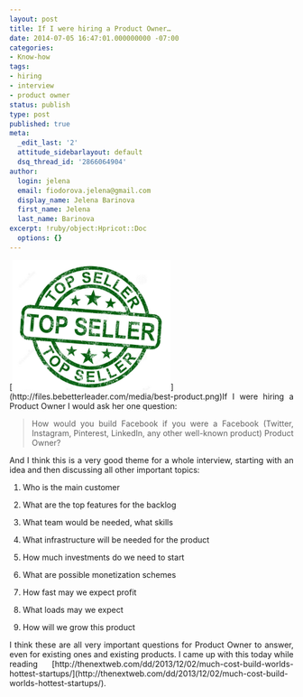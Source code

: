 ```yaml
---
layout: post
title: If I were hiring a Product Owner…
date: 2014-07-05 16:47:01.000000000 -07:00
categories:
- Know-how
tags:
- hiring
- interview
- product owner
status: publish
type: post
published: true
meta:
  _edit_last: '2'
  attitude_sidebarlayout: default
  dsq_thread_id: '2866064904'
author:
  login: jelena
  email: fiodorova.jelena@gmail.com
  display_name: Jelena Barinova
  first_name: Jelena
  last_name: Barinova
excerpt: !ruby/object:Hpricot::Doc
  options: {}
---
```

<p style="text-align: justify;">[<img class="alignright wp-image-528 
size-full" src="assets/best-product.png" alt="best product" width="281" 
height="230" />](http://files.bebetterleader.com/media/best-product.png)If I 
were hiring a Product Owner I would ask her one question:</p> 
<blockquote> 
<p style="text-align: justify;">How would you build Facebook if you were a 
Facebook (Twitter, Instagram, Pinterest, LinkedIn, any other well-known 
product) Product Owner?</p> 
</blockquote> 
<p style="text-align: justify;">And I think this is a very good theme for a 
whole interview, starting with an idea and then discussing all other important 
topics:</p> 

1. Who is the main customer 

1. What are the top features for the backlog 

1. What team would be needed, what skills 

1. What infrastructure will be needed for the product 

1. How much investments do we need to start 

1. What are possible monetization schemes 

1. How fast may we expect profit 

1. What loads may we expect 

1. How will we grow this product 


<p style="text-align: justify;">I think these are all very important questions 
for Product Owner to answer, even for existing ones and existing products. I 
came up with this today while reading 
[http://thenextweb.com/dd/2013/12/02/much-cost-build-worlds-hottest-startups/](http://thenextweb.com/dd/2013/12/02/much-cost-build-worlds-hottest-startups/).</p> 